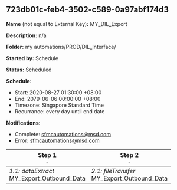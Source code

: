 ## 723db01c-feb4-3502-c589-0a97abf174d3

**Name** (not equal to External Key)**:** MY_DIL_Export

**Description:** n/a

**Folder:** my automations/PROD/DIL_Interface/

**Started by:** Schedule

**Status:** Scheduled

**Schedule:**

* Start: 2020-08-27 01:30:00 +08:00
* End: 2079-06-06 00:00:00 +08:00
* Timezone: Singapore Standard Time
* Recurrance: every day until end date

**Notifications:**

* Complete: sfmcautomations@msd.com
* Error: sfmcautomations@msd.com

| Step 1<br>_<small>-</small>_ | Step 2<br>_<small>-</small>_ |
| --- | --- |
| _1.1: dataExtract_<br>MY_Export_Outbound_Data | _2.1: fileTransfer_<br>MY_Export_Outbound_Data |
